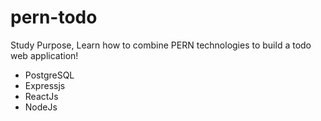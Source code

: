 # pern-todo

Study Purpose, Learn how to combine PERN technologies to build a todo web application!

- PostgreSQL
- Expressjs
- ReactJs
- NodeJs
